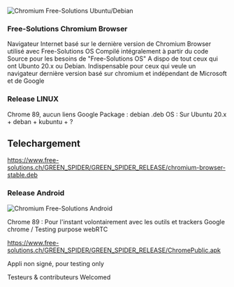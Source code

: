 ![Chromium Free-Solutions Ubuntu/Debian](https://webrtc.free-solutions.org/images/screenshot24.png)
### Free-Solutions Chromium Browser 
Navigateur Internet basé sur le dernière version de Chromium
Browser utilisé avec Free-Solutions OS 
Compilé intégralement à partir du code Source pour les besoins de "Free-Solutions OS"
A dispo de tout ceux qui ont Ubunto 20.x ou Debian.
Indispensable pour ceux qui veule un navigateur dernière version basé sur chromium et indépendant de Microsoft et de Google

### Release LINUX
Chrome 89, aucun liens Google
Package : debian .deb
OS : Sur Ubuntu 20.x + deban + kubuntu + ? 

## Telechargement
https://www.free-solutions.ch/GREEN_SPIDER/GREEN_SPIDER_RELEASE/chromium-browser-stable.deb

### Release Android
![Chromium Free-Solutions Android](https://webrtc.free-solutions.org/images/screenshot23.png)

Chrome 89 : Pour l'instant volontairement avec les outils et trackers Google chrome / Testing purpose webRTC

https://www.free-solutions.ch/GREEN_SPIDER/GREEN_SPIDER_RELEASE/ChromePublic.apk

Appli non signé, pour testing only

Testeurs & contributeurs Welcomed
